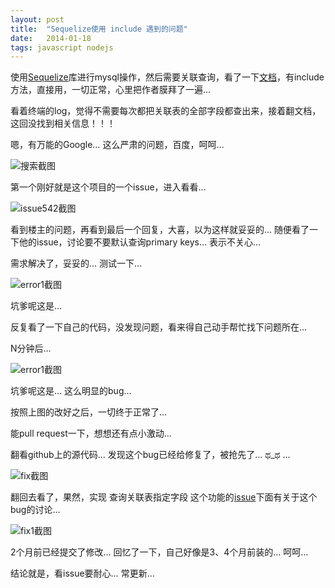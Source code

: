 ```yaml
---
layout: post
title:  "Sequelize使用 include 遇到的问题"
date:   2014-01-18
tags: javascript nodejs
--- 
```


使用[Sequelize](https://github.com/sequelize/sequelize)库进行mysql操作，然后需要关联查询，看了一下[文档](http://sequelizejs.com/docs/)，有include方法，直接用，一切正常，心里把作者膜拜了一遍…

看着终端的log，觉得不需要每次都把关联表的全部字段都查出来，接着翻文档，这回没找到相关信息！！！

嗯，有万能的Google… 这么严肃的问题，百度，呵呵…

![搜索截图](https://raw.github.com/huaxinjiayou/blog/gh-pages/image/sequelize-search.png)

第一个刚好就是这个项目的一个issue，进入看看…

![issue542截图](https://raw.github.com/huaxinjiayou/blog/gh-pages/image/sequelize-issues-542.png)

看到楼主的问题，再看到最后一个回复，大喜，以为这样就妥妥的… 随便看了一下他的issue，讨论要不要默认查询primary keys… 表示不关心…

需求解决了，妥妥的… 测试一下…

![error1截图](https://raw.github.com/huaxinjiayou/blog/gh-pages/image/sequelize-error-1.png)

坑爹呢这是…

反复看了一下自己的代码，没发现问题，看来得自己动手帮忙找下问题所在…

N分钟后…

![error1截图](https://raw.github.com/huaxinjiayou/blog/gh-pages/image/sequelize-error-2.png)

坑爹呢这是… 这么明显的bug…

按照上图的改好之后，一切终于正常了…

能pull request一下，想想还有点小激动…

翻看github上的源代码… 发现这个bug已经给修复了，被抢先了… ಥ_ಥ …

![fix截图](https://raw.github.com/huaxinjiayou/blog/gh-pages/image/sequelize-bug-fix.png)

翻回去看了，果然，实现 查询关联表指定字段 这个功能的[issue](https://github.com/sequelize/sequelize/pull/840)下面有关于这个bug的讨论…

![fix1截图](https://raw.github.com/huaxinjiayou/blog/gh-pages/image/sequelize-bug-fix-1.png)

2个月前已经提交了修改… 回忆了一下，自己好像是3、4个月前装的… 呵呵…

结论就是，看issue要耐心… 常更新…